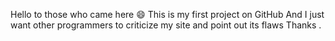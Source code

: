 Hello to those who came here 😄
This is my first project on GitHub And
I just want other programmers to criticize my site and point out its flaws
Thanks .
